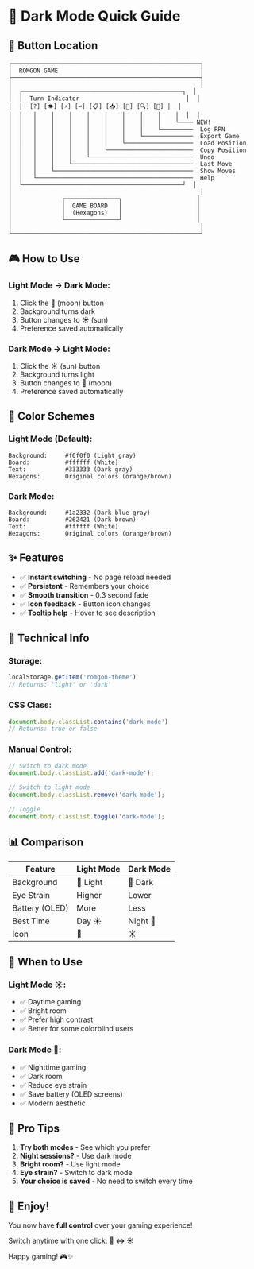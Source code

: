 # 🎨 Dark Mode Quick Guide

## 🌙 Button Location

```
┌─────────────────────────────────────────────────────┐
│  ROMGON GAME                                        │
├─────────────────────────────────────────────────────┤
│                                                     │
│  ┌─────────────────────────────────────────────┐  │
│  │  Turn Indicator                              │  │
│  │  [?] [👁️] [⚡] [↩️] [📋] [📥] [💾] [🔍] [🌙] │  │
│  │   │    │    │    │    │    │    │    │    │  │  │
│  │   │    │    │    │    │    │    │    │    └──── NEW!
│  │   │    │    │    │    │    │    │    └─────────  Log RPN
│  │   │    │    │    │    │    │    └──────────────  Export Game
│  │   │    │    │    │    │    └───────────────────  Load Position
│  │   │    │    │    │    └────────────────────────  Copy Position
│  │   │    │    │    └─────────────────────────────  Undo
│  │   │    │    └──────────────────────────────────  Last Move
│  │   │    └───────────────────────────────────────  Show Moves
│  │   └────────────────────────────────────────────  Help
│  └─────────────────────────────────────────────┘  │
│                                                     │
│              ┌───────────────┐                     │
│              │  GAME BOARD   │                     │
│              │  (Hexagons)   │                     │
│              └───────────────┘                     │
│                                                     │
└─────────────────────────────────────────────────────┘
```

## 🎮 How to Use

### Light Mode → Dark Mode:
1. Click the **🌙** (moon) button
2. Background turns dark
3. Button changes to **☀️** (sun)
4. Preference saved automatically

### Dark Mode → Light Mode:
1. Click the **☀️** (sun) button
2. Background turns light
3. Button changes to **🌙** (moon)
4. Preference saved automatically

## 🎨 Color Schemes

### Light Mode (Default):
```
Background:     #f0f0f0 (Light gray)
Board:          #ffffff (White)
Text:           #333333 (Dark gray)
Hexagons:       Original colors (orange/brown)
```

### Dark Mode:
```
Background:     #1a2332 (Dark blue-gray)
Board:          #262421 (Dark brown)
Text:           #ffffff (White)
Hexagons:       Original colors (orange/brown)
```

## ✨ Features

- ✅ **Instant switching** - No page reload needed
- ✅ **Persistent** - Remembers your choice
- ✅ **Smooth transition** - 0.3 second fade
- ✅ **Icon feedback** - Button icon changes
- ✅ **Tooltip help** - Hover to see description

## 🔧 Technical Info

### Storage:
```javascript
localStorage.getItem('romgon-theme')
// Returns: 'light' or 'dark'
```

### CSS Class:
```javascript
document.body.classList.contains('dark-mode')
// Returns: true or false
```

### Manual Control:
```javascript
// Switch to dark mode
document.body.classList.add('dark-mode');

// Switch to light mode
document.body.classList.remove('dark-mode');

// Toggle
document.body.classList.toggle('dark-mode');
```

## 📊 Comparison

| Feature | Light Mode | Dark Mode |
|---------|-----------|-----------|
| Background | 🤍 Light | 🖤 Dark |
| Eye Strain | Higher | Lower |
| Battery (OLED) | More | Less |
| Best Time | Day ☀️ | Night 🌙 |
| Icon | 🌙 | ☀️ |

## 🎯 When to Use

### Light Mode ☀️:
- ✅ Daytime gaming
- ✅ Bright room
- ✅ Prefer high contrast
- ✅ Better for some colorblind users

### Dark Mode 🌙:
- ✅ Nighttime gaming
- ✅ Dark room
- ✅ Reduce eye strain
- ✅ Save battery (OLED screens)
- ✅ Modern aesthetic

## 🚀 Pro Tips

1. **Try both modes** - See which you prefer
2. **Night sessions?** - Use dark mode
3. **Bright room?** - Use light mode
4. **Eye strain?** - Switch to dark mode
5. **Your choice is saved** - No need to switch every time

## 🎉 Enjoy!

You now have **full control** over your gaming experience! 

Switch anytime with one click: **🌙 ↔ ☀️**

Happy gaming! 🎮✨
